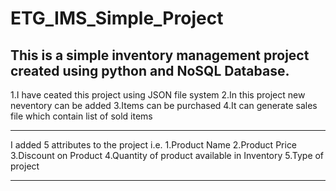 # ETG_IMS_Simple_Project
This is a simple inventory management project created using python and NoSQL Database.
--------------------------------------------------------------------------------------------------
1.I have ceated this project using JSON file system
2.In this project new neventory can be added
3.Items can be purchased
4.It can generate sales file which contain list of sold items

--------------------------------------------------------------------------------------------------
I added 5 attributes to the project
i.e.
1.Product Name
2.Product Price
3.Discount on Product
4.Quantity of product available in Inventory
5.Type of project

--------------------------------------------------------------------------------------------------
